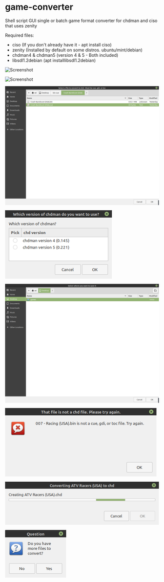 # game-converter
Shell script GUI single or batch game format converter for chdman and ciso that uses zenity

Required files:

* ciso (If you don't already have it - apt install ciso)
* zenity (Installed by default on some distros. ubuntu/mint/debian)
* chdman4 & chdman5 (version 4 & 5 - Both included)
* libsdl1.2debian (apt installlibsdl1.2debian)

![Screenshot](https://github.com/Justme488/game-converter/blob/master/screenshots/gc1.png)

![Screenshot](https://github.com/Justme488/game-converter/blob/master/screenshots/gc2.png)

![Screenshot](https://github.com/Justme488/game-converter/blob/master/screenshots/gc3.png)

![Screenshot](https://github.com/Justme488/game-converter/blob/master/screenshots/gc4.png)

![Screenshot](https://github.com/Justme488/game-converter/blob/master/screenshots/gc5.png)

![Screenshot](https://github.com/Justme488/game-converter/blob/master/screenshots/gc6.png)

![Screenshot](https://github.com/Justme488/game-converter/blob/master/screenshots/gc7.png)

![Screenshot](https://github.com/Justme488/game-converter/blob/master/screenshots/gc8.png)
